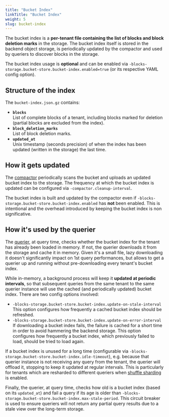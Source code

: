 ```yaml
---
title: "Bucket Index"
linkTitle: "Bucket Index"
weight: 5
slug: bucket-index
---
```


The bucket index is a **per-tenant file containing the list of blocks and block deletion marks** in the storage. The bucket index itself is stored in the backend object storage, is periodically updated by the compactor and used by queriers to discover blocks in the storage.

The bucket index usage is **optional** and can be enabled via `-blocks-storage.bucket-store.bucket-index.enabled=true` (or its respective YAML config option).

## Structure of the index

The `bucket-index.json.gz` contains:

- **`blocks`**<br />
  List of complete blocks of a tenant, including blocks marked for deletion (partial blocks are excluded from the index).
- **`block_deletion_marks`**<br />
  List of block deletion marks.
- **`updated_at`**<br />
  Unix timestamp (seconds precision) of when the index has been updated (written in the storage) the last time.

## How it gets updated

The [compactor](./compactor.md) periodically scans the bucket and uploads an updated bucket index to the storage. The frequency at which the bucket index is updated can be configured via `-compactor.cleanup-interval`.

The bucket index is built and updated by the compactor even if `-blocks-storage.bucket-store.bucket-index.enabled` has **not** been enabled. This is intentional and the overhead introduced by keeping the bucket index is non significative.

## How it's used by the querier

The [querier](./querier.md), at query time, checks whether the bucket index for the tenant has already been loaded in memory. If not, the querier downloads it from the storage and cache it in memory. Given it's a small file, lazy downloading it doesn't significantly impact on 1st query performances, but allows to get a querier up and running without pre-downloading every tenant's bucket index.

While in-memory, a background process will keep it **updated at periodic intervals**, so that subsequent queries from the same tenant to the same querier instance will use the cached (and periodically updated) bucket index. There are two config options involved:

- `-blocks-storage.bucket-store.bucket-index.update-on-stale-interval`<br />
  This option configures how frequently a cached bucket index should be refreshed.
- `-blocks-storage.bucket-store.bucket-index.update-on-error-interval`<br />
  If downloading a bucket index fails, the failure is cached for a short time in order to avoid hammering the backend storage. This option configures how frequently a bucket index, which previously failed to load, should be tried to load again.

If a bucket index is unused for a long time (configurable via `-blocks-storage.bucket-store.bucket-index.idle-timeout`), e.g. because that querier instance is not receiving any query from the tenant, the querier will offload it, stopping to keep it updated at regular intervals. This is particularly for tenants which are resharded to different queriers when [shuffle sharding](../guides/shuffle-sharding.md) is enabled.

Finally, the querier, at query time, checks how old is a bucket index (based on its `updated_at`) and fail a query if its age is older than `-blocks-storage.bucket-store.bucket-index.max-stale-period`. This circuit breaker is used to ensure queriers will not return any partial query results due to a stale view over the long-term storage.

